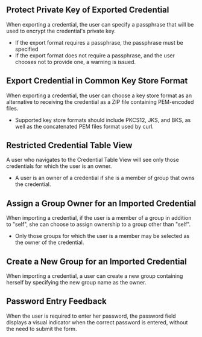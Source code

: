 Protect Private Key of Exported Credential
------------------------------------------

When exporting a credential, the user can specify a passphrase that will be
used to encrypt the credential's private key.

* If the export format requires a passphrase, the passphrase must be specified
* If the export format does not require a passphrase, and the user chooses not
  to provide one, a warning is issued.
  

Export Credential in Common Key Store Format
--------------------------------------------

When exporting a credential, the user can choose a key store format as an
alternative to receiving the credential as a ZIP file containing PEM-encoded
files.

* Supported key store formats should include PKCS12, JKS, and BKS, as well as 
  the concatenated PEM files format used by curl.


Restricted Credential Table View
--------------------------------

A user who navigates to the Credential Table View will see only those 
credentials for which the user is an owner.

* A user is an owner of a credential if she is a member of group that owns
  the credential.
  
 
Assign a Group Owner for an Imported Credential
-----------------------------------------------

When importing a credential, if the user is a member of a group in addition
to "self", she can choose to assign ownership to a group other than "self".

* Only those groups for which the user is a member may be selected as the
  owner of the credential.
  

Create a New Group for an Imported Credential
---------------------------------------------

When importing a credential, a user can create a new group containing herself
by specifying the new group name as the owner.


Password Entry Feedback
-----------------------

When the user is required to enter her password, the password field displays 
a visual indicator when the correct password is entered, without the need to
submit the form.




 
  